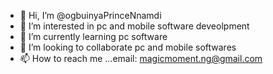- 👋 Hi, I’m @ogbuinyaPrinceNnamdi
- 👀 I’m interested in pc  and mobile software deveolpment
- 🌱 I’m currently learning pc software
- 💞️ I’m looking to collaborate pc and mobile softwares 
- 📫 How to reach me ...email: magicmoment.ng@gmail.com

<!---
ogbuinyaPrinceNnamdi/ogbuinyaPrinceNnamdi is a ✨ special ✨ repository because its `README.md` (this file) appears on your GitHub profile.
You can click the Preview link to take a look at your changes.
--->
